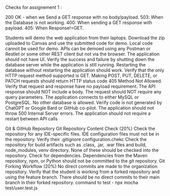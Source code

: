 Checks for assignement 1 :

200 OK - when we Send a GET response with no body/payload.
503: When the Database is not working.
400: When sending a GET response with payload.
405: When Response!=GET.




Students will demo the web application from their laptops. Download the zip uploaded to Canvas and use the submitted code for demo. Local code cannot be used for demo.
APIs can be demoed using any Postman or Restlet or some other REST client but not via the browser.
The application should not have UI.
Verify the success and failure by shutting down the database server while the application is still running. Restarting the database without restarting the application should work.
Verify that the only HTTP request method supported is GET. Making POST, PUT, DELETE, or PATCH requests should return HTTP status code 405 Method Not Allowed.
Verify that request and response have no payload requirement. The API response should NOT include a body. The request should NOT require any query parameters.
The application connects to either MySQL or PostgreSQL. No other database is allowed.
Verify code is not generated by ChatGPT or Google Bard or GitHub co-pilot.
The application should not throw 500 Internal Server errors.
The application should not require a restart between API calls

Git & GitHub Repository
Git Repository Content Check (20%)
Check the repository for any IDE-specific files. IDE configuration files must not be in the repository.
Verify their .gitignore configuration.chekc
Check the repository for build artifacts such as .class, .jar, .war files and build, node_modules, venv directory. None of these should be checked into the repository.
Check for dependencies. Dependencies from the Maven repository, npm, or Python should not be committed to the git repository.
Git Forking Workflow (20%)
No direct commits are made to the organization repository. Verify that the student is working from a forked repository and using the feature branch. There should be no direct commits to their main branch in their forked repository.
command to test - npx mocha test/user.test.js